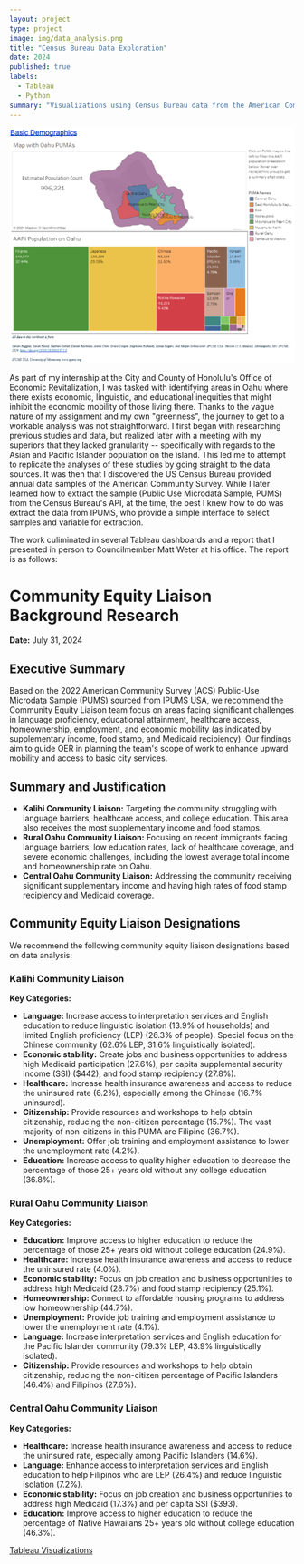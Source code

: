 ```yaml
---
layout: project
type: project
image: img/data_analysis.png
title: "Census Bureau Data Exploration"
date: 2024
published: true
labels:
  - Tableau
  - Python
summary: "Visualizations using Census Bureau data from the American Community Survey"
---
```

<img class="img-fluid" src="../img/Basic_Demographics.png">

As part of my internship at the City and County of Honolulu's Office of Economic Revitalization, I was tasked with identifying areas in Oahu where there exists economic, linguistic, and educational inequities that might inhibit the economic mobility of those living there. Thanks to the vague nature of my assignment and my own "greenness", the journey to get to a workable analysis was not straightforward. I first began with researching previous studies and data, but realized later with a meeting with my superiors that they lacked granularity -- specifically with regards to the Asian and Pacific Islander population on the island. This led me to attempt to replicate the analyses of these studies by going straight to the data sources. It was then that I discovered the US Census Bureau provided annual data samples of the American Community Survey. While I later learned how to extract the sample (Public Use Microdata Sample, PUMS) from the Census Bureau's API, at the time, the best I knew how to do was extract the data from IPUMS, who provide a simple interface to select samples and variable for extraction.

The work culiminated in several Tableau dashboards and a report that I presented in person to Councilmember Matt Weter at his office. The report is as follows:

# Community Equity Liaison Background Research
**Date:** July 31, 2024  

## Executive Summary

Based on the 2022 American Community Survey (ACS) Public-Use Microdata Sample (PUMS) sourced from IPUMS USA, we recommend the Community Equity Liaison team focus on areas facing significant challenges in language proficiency, educational attainment, healthcare access, homeownership, employment, and economic mobility (as indicated by supplementary income, food stamp, and Medicaid recipiency). Our findings aim to guide OER in planning the team's scope of work to enhance upward mobility and access to basic city services.

## Summary and Justification

- **Kalihi Community Liaison:** Targeting the community struggling with language barriers, healthcare access, and college education. This area also receives the most supplementary income and food stamps.
- **Rural Oahu Community Liaison:** Focusing on recent immigrants facing language barriers, low education rates, lack of healthcare coverage, and severe economic challenges, including the lowest average total income and homeownership rate on Oahu.
- **Central Oahu Community Liaison:** Addressing the community receiving significant supplementary income and having high rates of food stamp recipiency and Medicaid coverage.

## Community Equity Liaison Designations 

We recommend the following community equity liaison designations based on data analysis:

### Kalihi Community Liaison

**Key Categories:**
- **Language:** Increase access to interpretation services and English education to reduce linguistic isolation (13.9% of households) and limited English proficiency (LEP) (26.3% of people). Special focus on the Chinese community (62.6% LEP, 31.6% linguistically isolated).
- **Economic stability:** Create jobs and business opportunities to address high Medicaid participation (27.6%), per capita supplemental security income (SSI) ($442), and food stamp recipiency (27.8%).
- **Healthcare:** Increase health insurance awareness and access to reduce the uninsured rate (6.2%), especially among the Chinese (16.7% uninsured).
- **Citizenship:** Provide resources and workshops to help obtain citizenship, reducing the non-citizen percentage (15.7%). The vast majority of non-citizens in this PUMA are Filipino (36.7%).
- **Unemployment:** Offer job training and employment assistance to lower the unemployment rate (4.2%).
- **Education:** Increase access to quality higher education to decrease the percentage of those 25+ years old without any college education (36.8%).

### Rural Oahu Community Liaison

**Key Categories:**
- **Education:** Improve access to higher education to reduce the percentage of those 25+ years old without college education (24.9%).
- **Healthcare:** Increase health insurance awareness and access to reduce the uninsured rate (4.0%).
- **Economic stability:** Focus on job creation and business opportunities to address high Medicaid (28.7%) and food stamp recipiency (25.1%).
- **Homeownership:** Connect to affordable housing programs to address low homeownership (44.7%).
- **Unemployment:** Provide job training and employment assistance to lower the unemployment rate (4.1%).
- **Language:** Increase interpretation services and English education for the Pacific Islander community (79.3% LEP, 43.9% linguistically isolated).
- **Citizenship:** Provide resources and workshops to help obtain citizenship, reducing the non-citizen percentage of Pacific Islanders (46.4%) and Filipinos (27.6%).

### Central Oahu Community Liaison

**Key Categories:**
- **Healthcare:** Increase health insurance awareness and access to reduce the uninsured rate, especially among Pacific Islanders (14.6%).
- **Language:** Enhance access to interpretation services and English education to help Filipinos who are LEP (26.4%) and reduce linguistic isolation (7.2%).
- **Economic stability:** Focus on job creation and business opportunities to address high Medicaid (17.3%) and per capita SSI ($393).
- **Education:** Improve access to higher education to reduce the percentage of Native Hawaiians 25+ years old without college education (46.3%).



[Tableau Visualizations](https://public.tableau.com/views/PUMADemographics/BasicDemographics?:language=en-US&:sid=&:redirect=auth&:display_count=n&:origin=viz_share_link)
